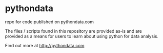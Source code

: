 # pythondata


repo for code published on pythondata.com

The files / scripts found in this repository are provided as-is and are provided as a means for users to learn about using python for data analysis.

Find out more at http://pythondata.com
